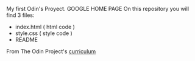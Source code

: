 My first Odin's Proyect. GOOGLE HOME PAGE
On this repository you will find 3 files:
- index.html ( html code )
- style.css ( style code )
- README



 From The Odin Project's [curriculum](http://www.theodinproject.com/courses/web-development-101/lessons/html-css)
 
